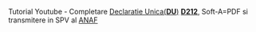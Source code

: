 
Tutorial Youtube - Completare [Declaratie Unica(**DU**)](https://www.youtube.com/watch?v=taL9NjONa2A&ab_channel=VlogdeIT) [**D212**](https://static.anaf.ro/static/10/Anaf/Declaratii_R/declaratie_unica.html), Soft-A=PDF si transmitere in SPV al [ANAF](https://static.anaf.ro/static/10/Anaf/Declaratii_R/declaratie_unica.html)
